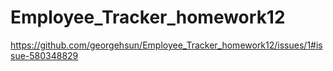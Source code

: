 # Employee_Tracker_homework12
https://github.com/georgehsun/Employee_Tracker_homework12/issues/1#issue-580348829
